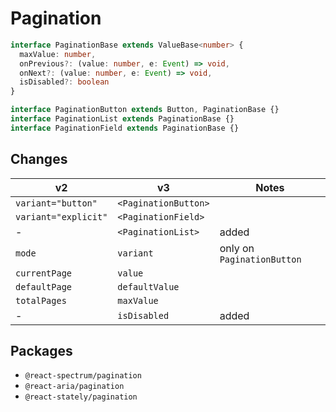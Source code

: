 <!-- Copyright 2020 Adobe. All rights reserved.
This file is licensed to you under the Apache License, Version 2.0 (the "License");
you may not use this file except in compliance with the License. You may obtain a copy
of the License at http://www.apache.org/licenses/LICENSE-2.0
Unless required by applicable law or agreed to in writing, software distributed under
the License is distributed on an "AS IS" BASIS, WITHOUT WARRANTIES OR REPRESENTATIONS
OF ANY KIND, either express or implied. See the License for the specific language
governing permissions and limitations under the License. -->

# Pagination

```typescript
interface PaginationBase extends ValueBase<number> {
  maxValue: number,
  onPrevious?: (value: number, e: Event) => void,
  onNext?: (value: number, e: Event) => void,
  isDisabled?: boolean
}

interface PaginationButton extends Button, PaginationBase {}
interface PaginationList extends PaginationBase {}
interface PaginationField extends PaginationBase {}
```
## Changes
| **v2**                     | **v3**                  | **Notes**                  |
| -------------------------- | ----------------------- | -------------------------- |
| `variant="button"`         | `<PaginationButton>`    |                            |
| `variant="explicit"`       | `<PaginationField>`     |                            |
| -                          | `<PaginationList>`      | added                      |
| `mode`                     | `variant`               | only on `PaginationButton` |
| `currentPage`              | `value`                 |                            |
| `defaultPage`              | `defaultValue`          |                            |
| `totalPages`               | `maxValue`              |                            |
| -                          | `isDisabled`            | added                      |

## Packages
- `@react-spectrum/pagination`
- `@react-aria/pagination`
- `@react-stately/pagination`
